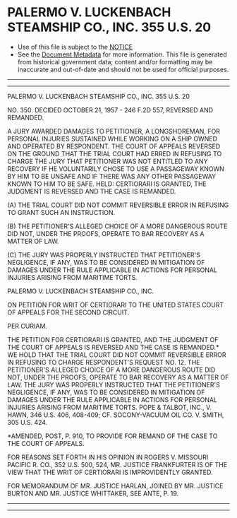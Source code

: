---
---

# PALERMO V. LUCKENBACH STEAMSHIP CO., INC. 355 U.S. 20

* Use of this file is subject to the [NOTICE](https://github.com/publicdocs/notice/blob/master/NOTICE)
* See the [Document Metadata](../../../) for more information.
  This file is generated from historical government data; content and/or formatting may be inaccurate and out-of-date and should not be used for official purposes.

----------
----------

PALERMO V. LUCKENBACH STEAMSHIP CO., INC. 355 U.S. 20

NO. 350.  DECIDED OCTOBER 21, 1957 - 246 F.2D 557, REVERSED AND REMANDED.

A JURY AWARDED DAMAGES TO PETITIONER, A LONGSHOREMAN, FOR PERSONAL INJURIES SUSTAINED WHILE WORKING ON A SHIP OWNED AND OPERATED BY RESPONDENT.  THE COURT OF APPEALS REVERSED ON THE GROUND THAT THE TRIAL COURT HAD ERRED IN REFUSING TO CHARGE THE JURY THAT PETITIONER WAS NOT ENTITLED TO ANY RECOVERY IF HE VOLUNTARILY CHOSE TO USE A PASSAGEWAY KNOWN BY HIM TO BE UNSAFE AND IF THERE WAS ANY OTHER PASSAGEWAY KNOWN TO HIM TO BE SAFE.  HELD:  CERTIORARI IS GRANTED, THE JUDGMENT IS REVERSED AND THE CASE IS REMANDED.

(A)  THE TRIAL COURT DID NOT COMMIT REVERSIBLE ERROR IN REFUSING TO GRANT SUCH AN INSTRUCTION.

(B)  THE PETITIONER'S ALLEGED CHOICE OF A MORE DANGEROUS ROUTE DID NOT, UNDER THE PROOFS, OPERATE TO BAR RECOVERY AS A MATTER OF LAW.

(C)  THE JURY WAS PROPERLY INSTRUCTED THAT PETITIONER'S NEGLIGENCE, IF ANY, WAS TO BE CONSIDERED IN MITIGATION OF DAMAGES UNDER THE RULE APPLICABLE IN ACTIONS FOR PERSONAL INJURIES ARISING FROM MARITIME TORTS.

PALERMO V. LUCKENBACH STEAMSHIP CO., INC.

ON PETITION FOR WRIT OF CERTIORARI TO THE UNITED STATES COURT OF APPEALS FOR THE SECOND CIRCUIT.

PER CURIAM.

THE PETITION FOR CERTIORARI IS GRANTED, AND THE JUDGMENT OF THE COURT OF APPEALS IS REVERSED AND THE CASE IS REMANDED.\*  WE HOLD THAT THE TRIAL COURT DID NOT COMMIT REVERSIBLE ERROR IN REFUSING TO CHARGE RESPONDENT'S REQUEST NO. 12.  THE PETITIONER'S ALLEGED CHOICE OF A MORE DANGEROUS ROUTE DID NOT, UNDER THE PROOFS, OPERATE TO BAR RECOVERY AS A MATTER OF LAW.  THE JURY WAS PROPERLY INSTRUCTED THAT THE PETITIONER'S NEGLIGENCE, IF ANY, WAS TO BE CONSIDERED IN MITIGATION OF DAMAGES UNDER THE RULE APPLICABLE IN ACTIONS FOR PERSONAL INJURIES ARISING FROM MARITIME TORTS.  POPE & TALBOT, INC., V. HAWN, 346 U.S. 406, 408-409; CF. SOCONY-VACUUM OIL CO. V. SMITH, 305 U.S. 424.

\*AMENDED, POST, P. 910, TO PROVIDE FOR REMAND OF THE CASE TO THE COURT OF APPEALS.

FOR REASONS SET FORTH IN HIS OPINION IN ROGERS V. MISSOURI PACIFIC R. CO., 352 U.S. 500, 524, MR. JUSTICE FRANKFURTER IS OF THE VIEW THAT THE WRIT OF CERTIORARI IS IMPROVIDENTLY GRANTED.

FOR MEMORANDUM OF MR. JUSTICE HARLAN, JOINED BY MR. JUSTICE BURTON AND MR. JUSTICE WHITTAKER, SEE ANTE, P. 19.


----------
----------

